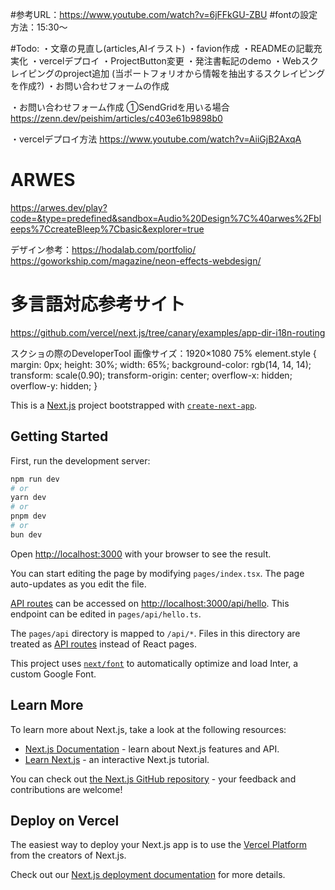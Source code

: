 #参考URL：https://www.youtube.com/watch?v=6jFFkGU-ZBU
#fontの設定方法：15:30～

#Todo:
・文章の見直し(articles,AIイラスト)
・favion作成
・READMEの記載充実化
・vercelデプロイ
・ProjectButton変更
・発注書転記のdemo
・Webスクレイピングのproject追加 (当ポートフォリオから情報を抽出するスクレイピングを作成?)
・お問い合わせフォームの作成


・お問い合わせフォーム作成
①SendGridを用いる場合
https://zenn.dev/peishim/articles/c403e61b9898b0

・vercelデプロイ方法
https://www.youtube.com/watch?v=AiiGjB2AxqA

# ARWES
https://arwes.dev/play?code=&type=predefined&sandbox=Audio%20Design%7C%40arwes%2Fbleeps%7CcreateBleep%7Cbasic&explorer=true


デザイン参考：https://hodalab.com/portfolio/
https://goworkship.com/magazine/neon-effects-webdesign/


# 多言語対応参考サイト
https://github.com/vercel/next.js/tree/canary/examples/app-dir-i18n-routing


スクショの際のDeveloperTool
画像サイズ：1920×1080 75%
element.style {
    margin: 0px;
    height: 30%;
    width: 65%;
    background-color: rgb(14, 14, 14);
    transform: scale(0.90);
    transform-origin: center;
    overflow-x: hidden;
    overflow-y: hidden;
}



This is a [Next.js](https://nextjs.org/) project bootstrapped with [`create-next-app`](https://github.com/vercel/next.js/tree/canary/packages/create-next-app).

## Getting Started

First, run the development server:

```bash
npm run dev
# or
yarn dev
# or
pnpm dev
# or
bun dev
```

Open [http://localhost:3000](http://localhost:3000) with your browser to see the result.

You can start editing the page by modifying `pages/index.tsx`. The page auto-updates as you edit the file.

[API routes](https://nextjs.org/docs/api-routes/introduction) can be accessed on [http://localhost:3000/api/hello](http://localhost:3000/api/hello). This endpoint can be edited in `pages/api/hello.ts`.

The `pages/api` directory is mapped to `/api/*`. Files in this directory are treated as [API routes](https://nextjs.org/docs/api-routes/introduction) instead of React pages.

This project uses [`next/font`](https://nextjs.org/docs/basic-features/font-optimization) to automatically optimize and load Inter, a custom Google Font.

## Learn More

To learn more about Next.js, take a look at the following resources:

- [Next.js Documentation](https://nextjs.org/docs) - learn about Next.js features and API.
- [Learn Next.js](https://nextjs.org/learn) - an interactive Next.js tutorial.

You can check out [the Next.js GitHub repository](https://github.com/vercel/next.js/) - your feedback and contributions are welcome!

## Deploy on Vercel

The easiest way to deploy your Next.js app is to use the [Vercel Platform](https://vercel.com/new?utm_medium=default-template&filter=next.js&utm_source=create-next-app&utm_campaign=create-next-app-readme) from the creators of Next.js.

Check out our [Next.js deployment documentation](https://nextjs.org/docs/deployment) for more details.

